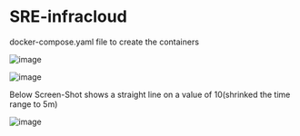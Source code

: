 # SRE-infracloud

docker-compose.yaml file to create the containers

![image](https://user-images.githubusercontent.com/59804934/123420502-3e03fb80-d5d9-11eb-9bb9-7b7113bd57a2.png)

![image](https://user-images.githubusercontent.com/59804934/123420683-7d324c80-d5d9-11eb-9a57-68f9a071f138.png)

Below Screen-Shot shows a straight line on a value of 10(shrinked the time range to 5m)

![image](https://user-images.githubusercontent.com/59804934/123420903-c8e4f600-d5d9-11eb-98bd-b7a2023cb55a.png)
